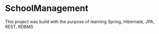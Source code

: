 # SchoolManagement
This project was build with the purpose of learning Spring, Hibernate, JPA, REST, RDBMS
